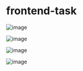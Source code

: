 # frontend-task

![image](https://user-images.githubusercontent.com/72811515/112296838-328ff400-8cbb-11eb-9ff4-a665afc4b5f3.png)

![image](https://user-images.githubusercontent.com/72811515/112296932-4c313b80-8cbb-11eb-8f44-3b5e91a85d74.png)

![image](https://user-images.githubusercontent.com/72811515/112297745-3f611780-8cbc-11eb-9fb8-ab1770502192.png)

![image](https://user-images.githubusercontent.com/72811515/112297669-3112fb80-8cbc-11eb-9544-584bf2deb3a1.png)
